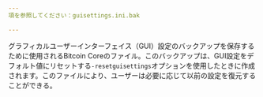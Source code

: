 ```yaml
---
項を参照してください：guisettings.ini.bak

---
```

グラフィカルユーザーインターフェイス（GUI）設定のバックアップを保存するために使用されるBitcoin Coreのファイル。このバックアップは、GUI設定をデフォルト値にリセットする`-resetguisettings`オプションを使用したときに作成されます。このファイルにより、ユーザーは必要に応じて以前の設定を復元することができる。